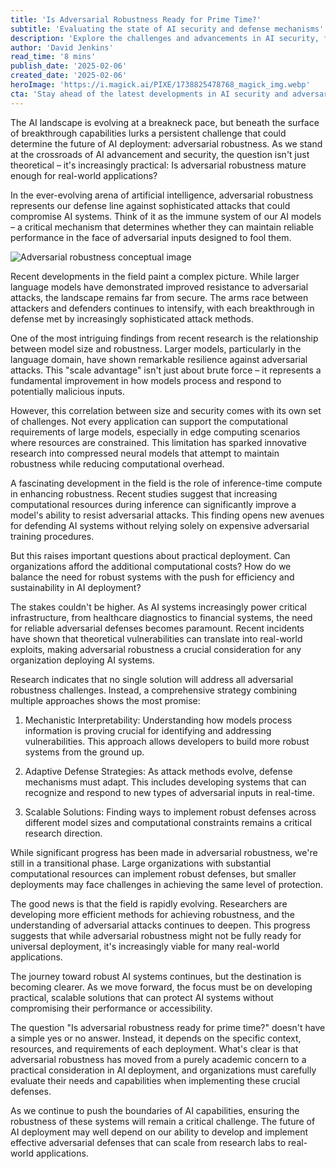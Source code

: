 ```yaml
---
title: 'Is Adversarial Robustness Ready for Prime Time?'
subtitle: 'Evaluating the state of AI security and defense mechanisms'
description: 'Explore the challenges and advancements in AI security, focusing on the readiness of adversarial robustness for real-world applications. Discover insights into defense mechanisms against sophisticated AI attacks and what the future holds for AI system deployment.'
author: 'David Jenkins'
read_time: '8 mins'
publish_date: '2025-02-06'
created_date: '2025-02-06'
heroImage: 'https://i.magick.ai/PIXE/1738825478768_magick_img.webp'
cta: 'Stay ahead of the latest developments in AI security and adversarial robustness. Follow us on LinkedIn for expert insights and analysis on the evolving landscape of AI defense mechanisms!'
---
```


The AI landscape is evolving at a breakneck pace, but beneath the surface of breakthrough capabilities lurks a persistent challenge that could determine the future of AI deployment: adversarial robustness. As we stand at the crossroads of AI advancement and security, the question isn't just theoretical – it's increasingly practical: Is adversarial robustness mature enough for real-world applications?

In the ever-evolving arena of artificial intelligence, adversarial robustness represents our defense line against sophisticated attacks that could compromise AI systems. Think of it as the immune system of our AI models – a critical mechanism that determines whether they can maintain reliable performance in the face of adversarial inputs designed to fool them.

![Adversarial robustness conceptual image](https://i.magick.ai/PIXE/1738825478772_magick_img.webp)

Recent developments in the field paint a complex picture. While larger language models have demonstrated improved resistance to adversarial attacks, the landscape remains far from secure. The arms race between attackers and defenders continues to intensify, with each breakthrough in defense met by increasingly sophisticated attack methods.

One of the most intriguing findings from recent research is the relationship between model size and robustness. Larger models, particularly in the language domain, have shown remarkable resilience against adversarial attacks. This "scale advantage" isn't just about brute force – it represents a fundamental improvement in how models process and respond to potentially malicious inputs.

However, this correlation between size and security comes with its own set of challenges. Not every application can support the computational requirements of large models, especially in edge computing scenarios where resources are constrained. This limitation has sparked innovative research into compressed neural models that attempt to maintain robustness while reducing computational overhead.

A fascinating development in the field is the role of inference-time compute in enhancing robustness. Recent studies suggest that increasing computational resources during inference can significantly improve a model's ability to resist adversarial attacks. This finding opens new avenues for defending AI systems without relying solely on expensive adversarial training procedures.

But this raises important questions about practical deployment. Can organizations afford the additional computational costs? How do we balance the need for robust systems with the push for efficiency and sustainability in AI deployment?

The stakes couldn't be higher. As AI systems increasingly power critical infrastructure, from healthcare diagnostics to financial systems, the need for reliable adversarial defenses becomes paramount. Recent incidents have shown that theoretical vulnerabilities can translate into real-world exploits, making adversarial robustness a crucial consideration for any organization deploying AI systems.

Research indicates that no single solution will address all adversarial robustness challenges. Instead, a comprehensive strategy combining multiple approaches shows the most promise:

1. Mechanistic Interpretability: Understanding how models process information is proving crucial for identifying and addressing vulnerabilities. This approach allows developers to build more robust systems from the ground up.

2. Adaptive Defense Strategies: As attack methods evolve, defense mechanisms must adapt. This includes developing systems that can recognize and respond to new types of adversarial inputs in real-time.

3. Scalable Solutions: Finding ways to implement robust defenses across different model sizes and computational constraints remains a critical research direction.

While significant progress has been made in adversarial robustness, we're still in a transitional phase. Large organizations with substantial computational resources can implement robust defenses, but smaller deployments may face challenges in achieving the same level of protection.

The good news is that the field is rapidly evolving. Researchers are developing more efficient methods for achieving robustness, and the understanding of adversarial attacks continues to deepen. This progress suggests that while adversarial robustness might not be fully ready for universal deployment, it's increasingly viable for many real-world applications.

The journey toward robust AI systems continues, but the destination is becoming clearer. As we move forward, the focus must be on developing practical, scalable solutions that can protect AI systems without compromising their performance or accessibility.

The question "Is adversarial robustness ready for prime time?" doesn't have a simple yes or no answer. Instead, it depends on the specific context, resources, and requirements of each deployment. What's clear is that adversarial robustness has moved from a purely academic concern to a practical consideration in AI deployment, and organizations must carefully evaluate their needs and capabilities when implementing these crucial defenses.

As we continue to push the boundaries of AI capabilities, ensuring the robustness of these systems will remain a critical challenge. The future of AI deployment may well depend on our ability to develop and implement effective adversarial defenses that can scale from research labs to real-world applications.